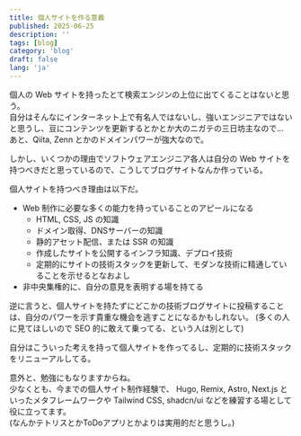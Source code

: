 ```yaml
---
title: 個人サイトを作る意義
published: 2025-06-25
description: ''
tags: [blog]
category: 'blog'
draft: false 
lang: 'ja'
---
```



個人の Web サイトを持ったとて検索エンジンの上位に出てくることはないと思う。  
自分はそんなにインターネット上で有名人ではないし、強いエンジニアではないと思うし、豆にコンテンツを更新するとかとか大のニガテの三日坊主なので...  
あと、Qiita, Zenn とかのドメインパワーが強大なので。

しかし、いくつかの理由でソフトウェアエンジニア各人は自分の Web サイトを持つべきだと思っているので、こうしてブログサイトなんか作っている。

個人サイトを持つべき理由は以下だ。

- Web 制作に必要な多くの能力を持っていることのアピールになる
  - HTML, CSS, JS の知識
  - ドメイン取得、DNSサーバーの知識
  - 静的アセット配信、または SSR の知識
  - 作成したサイトを公開するインフラ知識、デプロイ技術
  - 定期的にサイトの技術スタックを更新して、モダンな技術に精通していることを示せるとなおよし
- 非中央集権的に、自分の意見を表明する場を持てる


逆に言うと、個人サイトを持たずにどこかの技術ブログサイトに投稿することは、自分のパワーを示す貴重な機会を逃すことになるかもしれない。  (多くの人に見てほしいので SEO 的に敢えて乗ってる、という人は別として)  

自分はこういった考えを持って個人サイトを作ってるし、定期的に技術スタックをリニューアルしてる。


意外と、勉強にもなりますからね。  
少なくとも、今までの個人サイト制作経験で、 Hugo, Remix, Astro, Next.js といったメタフレームワークや Tailwind CSS, shadcn/ui などを練習する場として役に立ってます。  
(なんかテトリスとかToDoアプリとかよりは実用的だと思うし。)